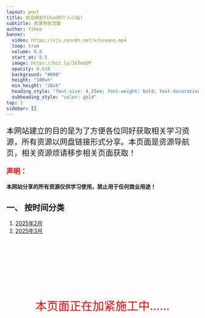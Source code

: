 ```yaml
---
layout: post
title: 欢迎来到Yihoo的个人小站!
subtitle: 资源导航页面
author: Yihoo
banner:
  video: https://vjs.zencdn.net/v/oceans.mp4
  loop: true
  volume: 0.8
  start_at: 8.5
  image: https://bit.ly/3xTmdUP
  opacity: 0.618
  background: "#000"
  height: "100vh"
  min_height: "38vh"
  heading_style: "font-size: 4.25em; font-weight: bold; text-decoration: underline"
  subheading_style: "color: gold"
top: 1
sidebar: []
---
```

<p style="font-size: 20px;">本网站建立的目的是为了方便各位同好获取相关学习资源，所有资源以网盘链接形式分享。本页面是资源导航页，相关资源烦请移步相关页面获取！</p>


<b><p style="font-size: 18px; color: red;">声明：</P>本网站分享的所有资源仅供学习使用，禁止用于任何商业用途！</b>

## 一、 按时间分类

1. [2025年2月](https://share.yihoo.ip-ddns.com/yihoo/html/2025-02.html)
2. [2025年3月](https://share.yihoo.ip-ddns.com/yihoo/html/2025-03.html)



<br><br><br><br><br><br><br>
<p style="font-size: 30px; color: red; text-align: center;">本页面正在加紧施工中……</p>
